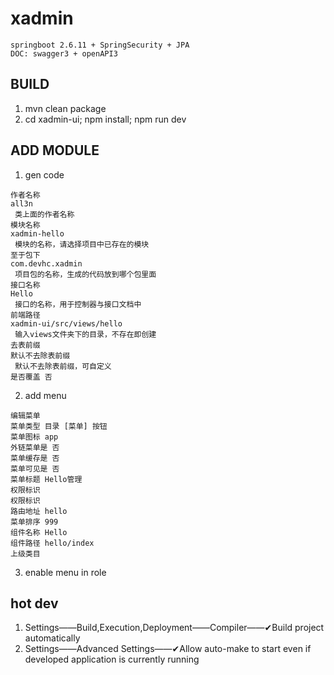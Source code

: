 # xadmin
```
springboot 2.6.11 + SpringSecurity + JPA
DOC: swagger3 + openAPI3
```

## BUILD
1. mvn clean package
1. cd xadmin-ui; npm install; npm run dev

## ADD MODULE
1. gen code
```
作者名称
all3n
 类上面的作者名称
模块名称
xadmin-hello
 模块的名称，请选择项目中已存在的模块
至于包下
com.devhc.xadmin
 项目包的名称，生成的代码放到哪个包里面
接口名称
Hello
 接口的名称，用于控制器与接口文档中
前端路径
xadmin-ui/src/views/hello
 输入views文件夹下的目录，不存在即创建
去表前缀
默认不去除表前缀
 默认不去除表前缀，可自定义
是否覆盖 否
```
2. add menu
```
编辑菜单
菜单类型 目录 [菜单] 按钮 
菜单图标 app 
外链菜单是 否 
菜单缓存是 否
菜单可见是 否 
菜单标题 Hello管理
权限标识
权限标识
路由地址 hello
菜单排序 999
组件名称 Hello
组件路径 hello/index
上级类目
```
3. enable menu in role

## hot dev
1. Settings——Build,Execution,Deployment——Compiler——✔Build project automatically 
2. Settings——Advanced Settings——✔Allow auto-make to start even if developed application is currently running